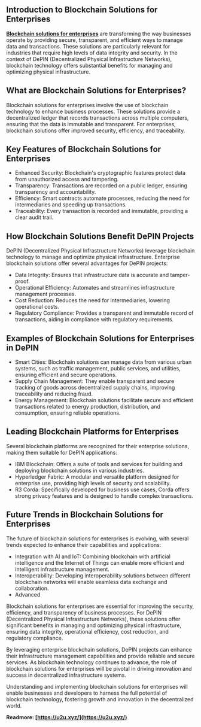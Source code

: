 ## Introduction to Blockchain Solutions for Enterprises
**[Blockchain solutions for enterprises](https://u2u.xyz/blog/private-blockchain-solutions)** are transforming the way businesses operate by providing secure, transparent, and efficient ways to manage data and transactions. These solutions are particularly relevant for industries that require high levels of data integrity and security. In the context of DePIN (Decentralized Physical Infrastructure Networks), blockchain technology offers substantial benefits for managing and optimizing physical infrastructure.

## What are Blockchain Solutions for Enterprises?
Blockchain solutions for enterprises involve the use of blockchain technology to enhance business processes. These solutions provide a decentralized ledger that records transactions across multiple computers, ensuring that the data is immutable and transparent. For enterprises, blockchain solutions offer improved security, efficiency, and traceability.

## Key Features of Blockchain Solutions for Enterprises
- Enhanced Security: Blockchain's cryptographic features protect data from unauthorized access and tampering.
- Transparency: Transactions are recorded on a public ledger, ensuring transparency and accountability.
- Efficiency: Smart contracts automate processes, reducing the need for intermediaries and speeding up transactions.
- Traceability: Every transaction is recorded and immutable, providing a clear audit trail.

## How Blockchain Solutions Benefit DePIN Projects
DePIN (Decentralized Physical Infrastructure Networks) leverage blockchain technology to manage and optimize physical infrastructure. Enterprise blockchain solutions offer several advantages for DePIN projects:
- Data Integrity: Ensures that infrastructure data is accurate and tamper-proof.
- Operational Efficiency: Automates and streamlines infrastructure management processes.
- Cost Reduction: Reduces the need for intermediaries, lowering operational costs.
- Regulatory Compliance: Provides a transparent and immutable record of transactions, aiding in compliance with regulatory requirements.

## Examples of Blockchain Solutions for Enterprises in DePIN
- Smart Cities: Blockchain solutions can manage data from various urban systems, such as traffic management, public services, and utilities, ensuring efficient and secure operations.
- Supply Chain Management: They enable transparent and secure tracking of goods across decentralized supply chains, improving traceability and reducing fraud.
- Energy Management: Blockchain solutions facilitate secure and efficient transactions related to energy production, distribution, and consumption, ensuring reliable operations.

## Leading Blockchain Platforms for Enterprises
Several blockchain platforms are recognized for their enterprise solutions, making them suitable for DePIN applications:
- IBM Blockchain: Offers a suite of tools and services for building and deploying blockchain solutions in various industries.
- Hyperledger Fabric: A modular and versatile platform designed for enterprise use, providing high levels of security and scalability.
- R3 Corda: Specifically developed for business use cases, Corda offers strong privacy features and is designed to handle complex transactions.

## Future Trends in Blockchain Solutions for Enterprises
The future of blockchain solutions for enterprises is evolving, with several trends expected to enhance their capabilities and applications:
- Integration with AI and IoT: Combining blockchain with artificial intelligence and the Internet of Things can enable more efficient and intelligent infrastructure management.
- Interoperability: Developing interoperability solutions between different blockchain networks will enable seamless data exchange and collaboration.
- Advanced

Blockchain solutions for enterprises are essential for improving the security, efficiency, and transparency of business processes. For DePIN (Decentralized Physical Infrastructure Networks), these solutions offer significant benefits in managing and optimizing physical infrastructure, ensuring data integrity, operational efficiency, cost reduction, and regulatory compliance.

By leveraging enterprise blockchain solutions, DePIN projects can enhance their infrastructure management capabilities and provide reliable and secure services. As blockchain technology continues to advance, the role of blockchain solutions for enterprises will be pivotal in driving innovation and success in decentralized infrastructure systems.

Understanding and implementing blockchain solutions for enterprises will enable businesses and developers to harness the full potential of blockchain technology, fostering growth and innovation in the decentralized world.

**Readmore: [https://u2u.xyz/](https://u2u.xyz/)**
